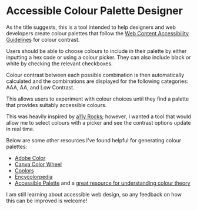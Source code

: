 # Accessible Colour Palette Designer

As the title suggests, this is a tool intended to help designers and web developers create colour palettes that follow the [Web Content Accessibility Guidelines](https://www.w3.org/TR/WCAG21/#contrast-minimum) for colour contrast.

Users should be able to choose colours to include in their palette by either inputting a hex code or using a colour picker. They can also include black or white by checking the relevant checkboxes.

Colour contrast between each possible combination is then automatically calculated and the combinations are displayed for the following categories: AAA, AA, and Low Contrast.

This allows users to experiment with colour choices until they find a palette that provides suitably accessible colours.

This was heavily inspired by [a11y Rocks](http://a11yrocks.com/colorPalette); however, I wanted a tool that would allow me to select colours with a picker and see the contrast options update in real time. 

Below are some other resources I've found helpful for generating colour palettes:

* [Adobe Color](https://color.adobe.com/create/color-wheel)
* [Canva Color Wheel](https://www.canva.com/colors/color-wheel/)
* [Coolors](https://coolors.co/463f3a-8a817c-bcb8b1-f4f3ee-e0afa0)
* [Encycolorpedia](https://encycolorpedia.com/eb667d)
* [Accessible Palette](https://accessiblepalette.com/) and a [great resource for understanding colour theory](https://wildbit.com/blog/accessible-palette-stop-using-hsl-for-color-systems)


I am still learning about accessible web design, so any feedback on how this can be improved is welcome!
